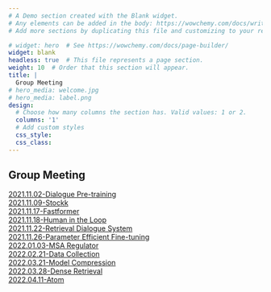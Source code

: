 ```yaml
---
# A Demo section created with the Blank widget.
# Any elements can be added in the body: https://wowchemy.com/docs/writing-markdown-latex/
# Add more sections by duplicating this file and customizing to your requirements.

# widget: hero  # See https://wowchemy.com/docs/page-builder/
widget: blank
headless: true  # This file represents a page section.
weight: 10  # Order that this section will appear.
title: |
  Group Meeting
# hero_media: welcome.jpg
# hero_media: label.png
design:
  # Choose how many columns the section has. Valid values: 1 or 2.
  columns: '1'
  # Add custom styles
  css_style:
  css_class:
---
```


## Group Meeting
[2021.11.02-Dialogue Pre-training](group_meeting/20211102_Dialogue%20Pre-training.pptx) \
[2021.11.09-Stockk](group_meeting/20211109_stockk.pdf) \
[2021.11.17-Fastformer](group_meeting/20211117_Fastformer.pptx) \
[2021.11.18-Human in the Loop](group_meeting/20211118-human-in-the-loop.pptx) \
[2021.11.22-Retrieval Dialogue System](group_meeting/20211122_Retrieval%20dialogue%20system%20.pptx) \
[2021.11.26-Parameter Efficient Fine-tuning](group_meeting/20211126_Parameter-efficient%20Fine-tuning.pptx) \
[2022.01.03-MSA Regulator](group_meeting/20220103_MSA_Regulator.pptx) \
[2022.02.21-Data Collection](group_meeting/20220221-data_collection.pptx) \
[2022.03.21-Model Compression](group_meeting/20220321_Model%20compression.pptx) \
[2022.03.28-Dense Retrieval](group_meeting/20220328_dense%20retrieval.pptx) \
[2022.04.11-Atom](group_meeting/20220411_Atom.pdf)

